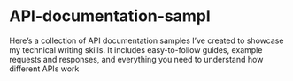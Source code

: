 # API-documentation-sampl
Here’s a collection of API documentation samples I’ve created to showcase my technical writing skills. It includes easy-to-follow guides, example requests and responses, and everything you need to understand how different APIs work
